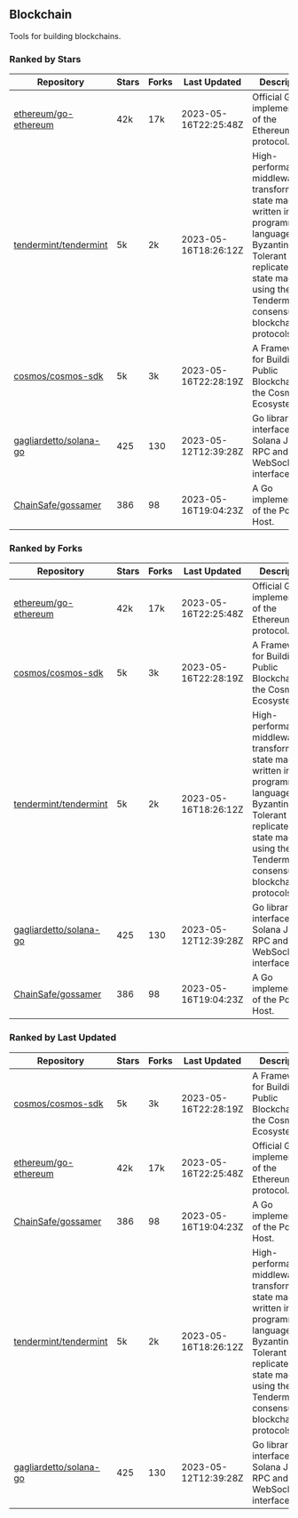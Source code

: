 ## Blockchain

Tools for building blockchains.

### Ranked by Stars

| Repository | Stars | Forks | Last Updated | Description | 
|------------|-------|-------|--------------|-------------|
| [ethereum/go-ethereum](https://github.com/ethereum/go-ethereum) | 42k | 17k | 2023-05-16T22:25:48Z |  Official Go implementation of the Ethereum protocol. |
| [tendermint/tendermint](https://github.com/tendermint/tendermint) | 5k | 2k | 2023-05-16T18:26:12Z |  High-performance middleware for transforming a state machine written in any programming language into a Byzantine Fault Tolerant replicated state machine using the Tendermint consensus and blockchain protocols. |
| [cosmos/cosmos-sdk](https://github.com/cosmos/cosmos-sdk) | 5k | 3k | 2023-05-16T22:28:19Z |  A Framework for Building Public Blockchains in the Cosmos Ecosystem. |
| [gagliardetto/solana-go](https://github.com/gagliardetto/solana-go) | 425 | 130 | 2023-05-12T12:39:28Z |  Go library to interface with Solana JSON RPC and WebSocket interfaces. |
| [ChainSafe/gossamer](https://github.com/ChainSafe/gossamer) | 386 | 98 | 2023-05-16T19:04:23Z |  A Go implementation of the Polkadot Host. |

### Ranked by Forks

| Repository | Stars | Forks | Last Updated | Description | 
|------------|-------|-------|--------------|-------------|
| [ethereum/go-ethereum](https://github.com/ethereum/go-ethereum) | 42k | 17k | 2023-05-16T22:25:48Z |  Official Go implementation of the Ethereum protocol. |
| [cosmos/cosmos-sdk](https://github.com/cosmos/cosmos-sdk) | 5k | 3k | 2023-05-16T22:28:19Z |  A Framework for Building Public Blockchains in the Cosmos Ecosystem. |
| [tendermint/tendermint](https://github.com/tendermint/tendermint) | 5k | 2k | 2023-05-16T18:26:12Z |  High-performance middleware for transforming a state machine written in any programming language into a Byzantine Fault Tolerant replicated state machine using the Tendermint consensus and blockchain protocols. |
| [gagliardetto/solana-go](https://github.com/gagliardetto/solana-go) | 425 | 130 | 2023-05-12T12:39:28Z |  Go library to interface with Solana JSON RPC and WebSocket interfaces. |
| [ChainSafe/gossamer](https://github.com/ChainSafe/gossamer) | 386 | 98 | 2023-05-16T19:04:23Z |  A Go implementation of the Polkadot Host. |

### Ranked by Last Updated

| Repository | Stars | Forks | Last Updated | Description | 
|------------|-------|-------|--------------|-------------|
| [cosmos/cosmos-sdk](https://github.com/cosmos/cosmos-sdk) | 5k | 3k | 2023-05-16T22:28:19Z |  A Framework for Building Public Blockchains in the Cosmos Ecosystem. |
| [ethereum/go-ethereum](https://github.com/ethereum/go-ethereum) | 42k | 17k | 2023-05-16T22:25:48Z |  Official Go implementation of the Ethereum protocol. |
| [ChainSafe/gossamer](https://github.com/ChainSafe/gossamer) | 386 | 98 | 2023-05-16T19:04:23Z |  A Go implementation of the Polkadot Host. |
| [tendermint/tendermint](https://github.com/tendermint/tendermint) | 5k | 2k | 2023-05-16T18:26:12Z |  High-performance middleware for transforming a state machine written in any programming language into a Byzantine Fault Tolerant replicated state machine using the Tendermint consensus and blockchain protocols. |
| [gagliardetto/solana-go](https://github.com/gagliardetto/solana-go) | 425 | 130 | 2023-05-12T12:39:28Z |  Go library to interface with Solana JSON RPC and WebSocket interfaces. |

